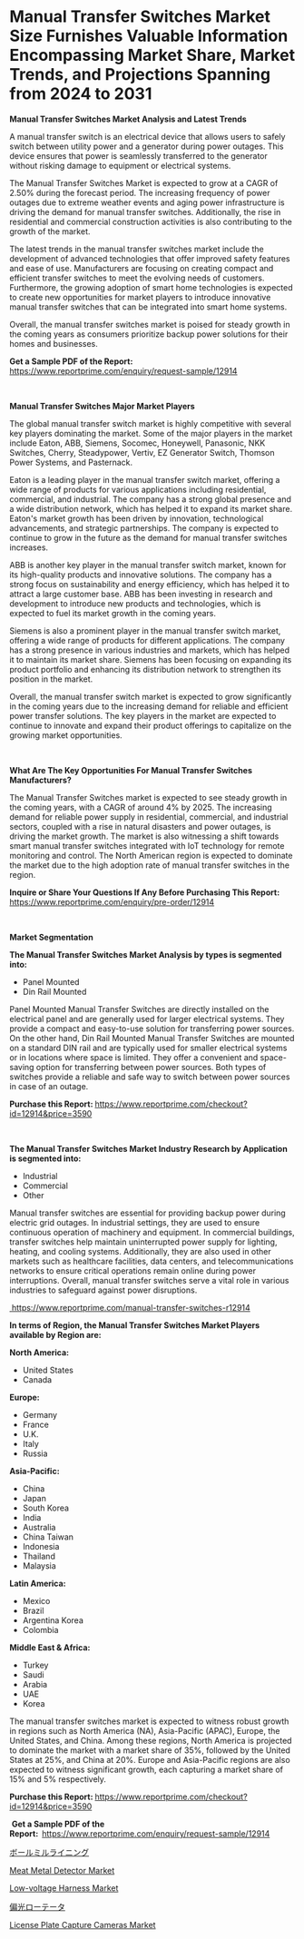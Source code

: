<p><h1>Manual Transfer Switches Market Size Furnishes Valuable Information Encompassing Market Share, Market Trends, and Projections Spanning from 2024 to 2031</h1></p><p><strong>Manual Transfer Switches Market Analysis and Latest Trends</strong></p>
<p><p>A manual transfer switch is an electrical device that allows users to safely switch between utility power and a generator during power outages. This device ensures that power is seamlessly transferred to the generator without risking damage to equipment or electrical systems.</p><p>The Manual Transfer Switches Market is expected to grow at a CAGR of 2.50% during the forecast period. The increasing frequency of power outages due to extreme weather events and aging power infrastructure is driving the demand for manual transfer switches. Additionally, the rise in residential and commercial construction activities is also contributing to the growth of the market.</p><p>The latest trends in the manual transfer switches market include the development of advanced technologies that offer improved safety features and ease of use. Manufacturers are focusing on creating compact and efficient transfer switches to meet the evolving needs of customers. Furthermore, the growing adoption of smart home technologies is expected to create new opportunities for market players to introduce innovative manual transfer switches that can be integrated into smart home systems.</p><p>Overall, the manual transfer switches market is poised for steady growth in the coming years as consumers prioritize backup power solutions for their homes and businesses.</p></p>
<p><strong>Get a Sample PDF of the Report:&nbsp;</strong> <a href="https://www.reportprime.com/enquiry/request-sample/12914">https://www.reportprime.com/enquiry/request-sample/12914</a></p>
<p>&nbsp;</p>
<p><strong>Manual Transfer Switches Major Market Players</strong></p>
<p><p>The global manual transfer switch market is highly competitive with several key players dominating the market. Some of the major players in the market include Eaton, ABB, Siemens, Socomec, Honeywell, Panasonic, NKK Switches, Cherry, Steadypower, Vertiv, EZ Generator Switch, Thomson Power Systems, and Pasternack.</p><p>Eaton is a leading player in the manual transfer switch market, offering a wide range of products for various applications including residential, commercial, and industrial. The company has a strong global presence and a wide distribution network, which has helped it to expand its market share. Eaton's market growth has been driven by innovation, technological advancements, and strategic partnerships. The company is expected to continue to grow in the future as the demand for manual transfer switches increases.</p><p>ABB is another key player in the manual transfer switch market, known for its high-quality products and innovative solutions. The company has a strong focus on sustainability and energy efficiency, which has helped it to attract a large customer base. ABB has been investing in research and development to introduce new products and technologies, which is expected to fuel its market growth in the coming years.</p><p>Siemens is also a prominent player in the manual transfer switch market, offering a wide range of products for different applications. The company has a strong presence in various industries and markets, which has helped it to maintain its market share. Siemens has been focusing on expanding its product portfolio and enhancing its distribution network to strengthen its position in the market.</p><p>Overall, the manual transfer switch market is expected to grow significantly in the coming years due to the increasing demand for reliable and efficient power transfer solutions. The key players in the market are expected to continue to innovate and expand their product offerings to capitalize on the growing market opportunities.</p></p>
<p>&nbsp;</p>
<p><strong>What Are The Key Opportunities For Manual Transfer Switches Manufacturers?</strong></p>
<p><p>The Manual Transfer Switches market is expected to see steady growth in the coming years, with a CAGR of around 4% by 2025. The increasing demand for reliable power supply in residential, commercial, and industrial sectors, coupled with a rise in natural disasters and power outages, is driving the market growth. The market is also witnessing a shift towards smart manual transfer switches integrated with IoT technology for remote monitoring and control. The North American region is expected to dominate the market due to the high adoption rate of manual transfer switches in the region.</p></p>
<p><strong>Inquire or Share Your Questions If Any Before Purchasing This Report:</strong> <a href="https://www.reportprime.com/enquiry/pre-order/12914">https://www.reportprime.com/enquiry/pre-order/12914</a></p>
<p>&nbsp;</p>
<p><strong>Market Segmentation</strong></p>
<p><strong>The Manual Transfer Switches Market Analysis by types is segmented into:</strong></p>
<p><ul><li>Panel Mounted</li><li>Din Rail Mounted</li></ul></p>
<p><p>Panel Mounted Manual Transfer Switches are directly installed on the electrical panel and are generally used for larger electrical systems. They provide a compact and easy-to-use solution for transferring power sources. On the other hand, Din Rail Mounted Manual Transfer Switches are mounted on a standard DIN rail and are typically used for smaller electrical systems or in locations where space is limited. They offer a convenient and space-saving option for transferring between power sources. Both types of switches provide a reliable and safe way to switch between power sources in case of an outage.</p></p>
<p><strong>Purchase this Report:&nbsp;</strong><a href="https://www.reportprime.com/checkout?id=12914&price=3590">https://www.reportprime.com/checkout?id=12914&price=3590</a></p>
<p>&nbsp;</p>
<p><strong>The Manual Transfer Switches Market Industry Research by Application is segmented into:</strong></p>
<p><ul><li>Industrial</li><li>Commercial</li><li>Other</li></ul></p>
<p><p>Manual transfer switches are essential for providing backup power during electric grid outages. In industrial settings, they are used to ensure continuous operation of machinery and equipment. In commercial buildings, transfer switches help maintain uninterrupted power supply for lighting, heating, and cooling systems. Additionally, they are also used in other markets such as healthcare facilities, data centers, and telecommunications networks to ensure critical operations remain online during power interruptions. Overall, manual transfer switches serve a vital role in various industries to safeguard against power disruptions.</p></p>
<p><a href="https://www.reportprime.com/manual-transfer-switches-r12914">&nbsp;https://www.reportprime.com/manual-transfer-switches-r12914</a></p>
<p><strong>In terms of Region, the Manual Transfer Switches Market Players available by Region are:</strong></p>
<p>
    <p> <strong> North America: </strong>
        <ul>
            <li>United States</li>
            <li>Canada</li>
        </ul>
        </p> 
    <p> <strong> Europe: </strong>
        <ul>
            <li>Germany</li>
            <li>France</li>
            <li>U.K.</li>
            <li>Italy</li>
            <li>Russia</li>
        </ul>
        </p> 
    <p> <strong> Asia-Pacific: </strong>
        <ul>
            <li>China</li>
            <li>Japan</li>
            <li>South Korea</li>
            <li>India</li>
            <li>Australia</li>
            <li>China Taiwan</li>
            <li>Indonesia</li>
            <li>Thailand</li>
            <li>Malaysia</li>
        </ul>
        </p> 
    <p> <strong> Latin America: </strong>
        <ul>
            <li>Mexico</li>
            <li>Brazil</li>
            <li>Argentina Korea</li>
            <li>Colombia</li>
        </ul>
        </p> 
    <p> <strong> Middle East & Africa: </strong>
        <ul>
            <li>Turkey</li>
            <li>Saudi</li>
            <li>Arabia</li>
            <li>UAE</li>
            <li>Korea</li>
        </ul>
    </p>
    </p>
<p><p>The manual transfer switches market is expected to witness robust growth in regions such as North America (NA), Asia-Pacific (APAC), Europe, the United States, and China. Among these regions, North America is projected to dominate the market with a market share of 35%, followed by the United States at 25%, and China at 20%. Europe and Asia-Pacific regions are also expected to witness significant growth, each capturing a market share of 15% and 5% respectively.</p></p>
<p><strong>Purchase this Report: </strong><a href="https://www.reportprime.com/checkout?id=12914&price=3590">https://www.reportprime.com/checkout?id=12914&price=3590</a></p>
<p>&nbsp;<strong>Get a Sample PDF of the Report:&nbsp;&nbsp;</strong><a href="https://www.reportprime.com/enquiry/request-sample/12914">https://www.reportprime.com/enquiry/request-sample/12914</a></p>
<p><strong></strong></p>
<p><p><a href="https://github.com/KaliMetz2023/Market-Research-Report-List-1/blob/main/109682576104.md">ボールミルライニング</a></p><p><a href="https://github.com/kufem1/Market-Research-Report-List-2/blob/main/meat-metal-detector-market.md">Meat Metal Detector Market</a></p><p><a href="https://www.linkedin.com/pulse/low-voltage-harness-market-size-evaluating-its-trends-growth-zgmif?trackingId=qOojWS%2BD2fU%2FZWphzXYO7g%3D%3D">Low-voltage Harness Market</a></p><p><a href="https://github.com/JoanaNitzsche/Market-Research-Report-List-1/blob/main/670274176103.md">偏光ローテータ</a></p><p><a href="https://github.com/kosella/Market-Research-Report-List-3/blob/main/license-plate-capture-cameras-market.md">License Plate Capture Cameras Market</a></p></p>
